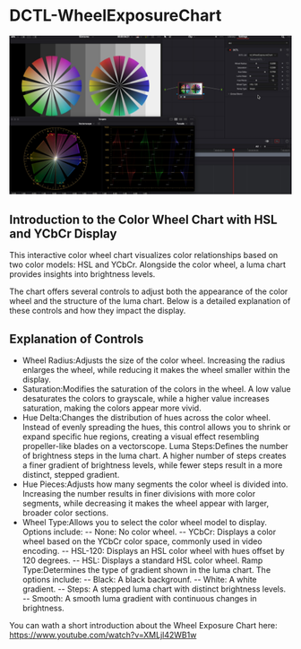 # DCTL-WheelExposureChart

![Text](https://github.com/Tida-Support/DCTL-WheelExposureChart/blob/main/WheelExposureChart_1.2.1.jpg)

## Introduction to the Color Wheel Chart with HSL and YCbCr Display​
This interactive color wheel chart visualizes color relationships based on two color models: HSL and YCbCr. Alongside the color wheel, a luma chart provides insights into brightness levels.

The chart offers several controls to adjust both the appearance of the color wheel and the structure of the luma chart. Below is a detailed explanation of these controls and how they impact the display.

## Explanation of Controls​
- Wheel Radius:Adjusts the size of the color wheel. Increasing the radius enlarges the wheel, while reducing it makes the wheel smaller within the display.
- Saturation:Modifies the saturation of the colors in the wheel. A low value desaturates the colors to grayscale, while a higher value increases saturation, making the colors appear more vivid.
- Hue Delta:Changes the distribution of hues across the color wheel. Instead of evenly spreading the hues, this control allows you to shrink or expand specific hue regions, creating a visual effect resembling propeller-like blades on a vectorscope.
 Luma Steps:Defines the number of brightness steps in the luma chart. A higher number of steps creates a finer gradient of brightness levels, while fewer steps result in a more distinct, stepped gradient.
- Hue Pieces:Adjusts how many segments the color wheel is divided into. Increasing the number results in finer divisions with more color segments, while decreasing it makes the wheel appear with larger, broader color sections.
- Wheel Type:Allows you to select the color wheel model to display. Options include:
-- None: No color wheel.
-- YCbCr: Displays a color wheel based on the YCbCr color space, commonly used in video encoding.
-- HSL-120: Displays an HSL color wheel with hues offset by 120 degrees.
-- HSL: Displays a standard HSL color wheel.
  Ramp Type:Determines the type of gradient shown in the luma chart. The options include:
-- Black: A black backgrounf.
-- White: A white gradient.
-- Steps: A stepped luma chart with distinct brightness levels.
-- Smooth: A smooth luma gradient with continuous changes in brightness.


You can wath a short introduction about the Wheel Exposure Chart here:
https://www.youtube.com/watch?v=XMLjl42WB1w
